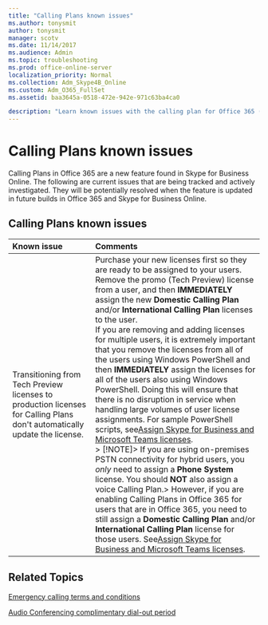 ```yaml
---
title: "Calling Plans known issues"
ms.author: tonysmit
author: tonysmit
manager: scotv
ms.date: 11/14/2017
ms.audience: Admin
ms.topic: troubleshooting
ms.prod: office-online-server
localization_priority: Normal
ms.collection: Adm_Skype4B_Online
ms.custom: Adm_O365_FullSet
ms.assetid: baa3645a-0518-472e-942e-971c63ba4ca0

description: "Learn known issues with the calling plan for Office 365 (PSTN Calling) and what you can do about them. "
---
```


# Calling Plans known issues

Calling Plans in Office 365 are a new feature found in Skype for Business Online. The following are current issues that are being tracked and actively investigated. They will be potentially resolved when the feature is updated in future builds in Office 365 and Skype for Business Online.
  
## Calling Plans known issues

|**Known issue**|**Comments**|
|:-----|:-----|
|Transitioning from Tech Preview licenses to production licenses for Calling Plans don't automatically update the license.  <br/> |Purchase your new licenses first so they are ready to be assigned to your users. Remove the promo (Tech Preview) license from a user, and then **IMMEDIATELY** assign the new **Domestic Calling Plan** and/or **International Calling Plan** licenses to the user. <br/> If you are removing and adding licenses for multiple users, it is extremely important that you remove the licenses from all of the users using Windows PowerShell and then **IMMEDIATELY** assign the licenses for all of the users also using Windows PowerShell. Doing this will ensure that there is no disruption in service when handling large volumes of user license assignments. For sample PowerShell scripts, see[Assign Skype for Business and Microsoft Teams licenses](../skype-for-business-and-microsoft-teams-add-on-licensing/assign-skype-for-business-and-microsoft-teams-licenses.md).  <br/> > [!NOTE]> If you are using on-premises PSTN connectivity for hybrid users, you  *only*  need to assign a **Phone System** license. You should **NOT** also assign a voice Calling Plan.> However, if you are enabling Calling Plans in Office 365 for users that are in Office 365, you need to still assign a **Domestic Calling Plan** and/or **International Calling Plan** license for those users. See[Assign Skype for Business and Microsoft Teams licenses](../skype-for-business-and-microsoft-teams-add-on-licensing/assign-skype-for-business-and-microsoft-teams-licenses.md).           |
   
## Related Topics

[Emergency calling terms and conditions](emergency-calling-terms-and-conditions.md)
  
[Audio Conferencing complimentary dial-out period](../accessibility-and-regulatory/audio-conferencing-complimentary-dial-out-period.md)
  


